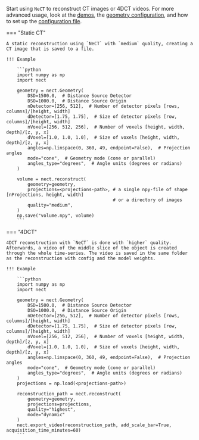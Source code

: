 Start using `NeCT` to reconstruct CT images or 4DCT videos. For more advanced usage, look at the [demos](../demo/index.md), the [geometry configuration](../geometry.md), and how to set up the [configuration file](../config.md).

=== "Static CT"

    A static reconstruction using `NeCT` with `medium` quality, creating a CT image that is saved to a file.

    !!! Example 
        
        ```python
        import numpy as np
        import nect

        geometry = nect.Geometry(
            DSD=1500.0,  # Distance Source Detector
            DSO=1000.0,  # Distance Source Origin
            nDetector=[256, 512],  # Number of detector pixels [rows, columns]/[height, width]
            dDetector=[1.75, 1.75],  # Size of detector pixels [row, columns]/[height, width]
            nVoxel=[256, 512, 256],  # Number of voxels [height, width, depth]/[z, y, x]
            dVoxel=[1.0, 1.0, 1.0],  # Size of voxels [height, width, depth]/[z, y, x]
            angles=np.linspace(0, 360, 49, endpoint=False),  # Projection angles
            mode="cone",  # Geometry mode (cone or parallel)
            angles_type="degrees",  # Angle units (degrees or radians)
        )

        volume = nect.reconstruct(
            geometry=geometry,
            projections=<projections-path>, # a single npy-file of shape [nProjections, height, width] 
                                            # or a directory of images
            quality="medium",
        )
        np.save("volume.npy", volume)
        ```

=== "4DCT"

    4DCT reconstruction with `NeCT` is done with `higher` quality. Afterwards, a video of the middle slice of the object is created through the whole time-series. The video is saved in the same folder as the reconstruction with config and the model weights.

    !!! Example 
        
        ```python
        import numpy as np
        import nect
        
        geometry = nect.Geometry(
            DSD=1500.0,  # Distance Source Detector
            DSO=1000.0,  # Distance Source Origin
            nDetector=[256, 512],  # Number of detector pixels [rows, columns]/[height, width]
            dDetector=[1.75, 1.75],  # Size of detector pixels [row, columns]/[height, width]
            nVoxel=[256, 512, 256],  # Number of voxels [height, width, depth]/[z, y, x]
            dVoxel=[1.0, 1.0, 1.0],  # Size of voxels [height, width, depth]/[z, y, x]
            angles=np.linspace(0, 360, 49, endpoint=False),  # Projection angles
            mode="cone",  # Geometry mode (cone or parallel)
            angles_type="degrees",  # Angle units (degrees or radians)
        )
        projections = np.load(<projections-path>)
        
        reconstruction_path = nect.reconstruct(
            geometry=geometry,
            projections=projections,
            quality="highest",
            mode="dynamic"
        )
        nect.export_video(reconstruction_path, add_scale_bar=True, acquisition_time_minutes=60)
        ```
